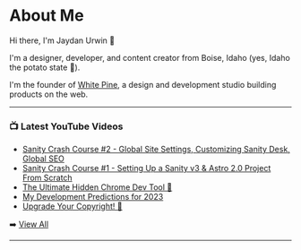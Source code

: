 # About Me

Hi there, I'm Jaydan Urwin 👋

I'm a designer, developer, and content creator from Boise, Idaho (yes, Idaho the potato state 🥔).

I'm the founder of [White Pine](https://whitepine.studio), a design and development studio building products on the web.

--- 

### 📺 Latest YouTube Videos 
<!-- YOUTUBE:START -->
- [Sanity Crash Course #2 - Global Site Settings, Customizing Sanity Desk, Global SEO](https://www.youtube.com/watch?v=M_C2IN_ASkA)
- [Sanity Crash Course #1 - Setting Up a Sanity v3  &amp; Astro 2.0 Project From Scratch](https://www.youtube.com/watch?v=6aQ-vD2vRyY)
- [The Ultimate Hidden Chrome Dev Tool 🧐](https://www.youtube.com/watch?v=j5XhrK6YvFk)
- [My Development Predictions for 2023](https://www.youtube.com/watch?v=trBkgkafN3U)
- [Upgrade Your Copyright! 🎉](https://www.youtube.com/watch?v=8nDudmWLS8A)
<!-- YOUTUBE:END --> 

➡️ [View All](https://youtube.com/@LittleSticks) 

---

<!--
**jaydanurwin/jaydanurwin** is a ✨ _special_ ✨ repository because its `README.md` (this file) appears on your GitHub profile.

Here are some ideas to get you started:

- 🔭 I’m currently working on ...
- 🌱 I’m currently learning ...
- 👯 I’m looking to collaborate on ...
- 🤔 I’m looking for help with ...
- 💬 Ask me about ...
- 📫 How to reach me: ...
- 😄 Pronouns: ...
- ⚡ Fun fact: ...
-->
